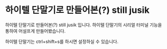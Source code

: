 하이텔 단말기로 만들어본(?) still jusik
=========

하이텔 단말기로 만들어본(?) still jusik 입니다. 하이텔 단말기의 시리얼 터미널 기능을 통하여 어설프게 만들어봤습니다. 

하이텔 단말기는 ctrl+shift+s를 하시면 설정하실 수 있습니다.
